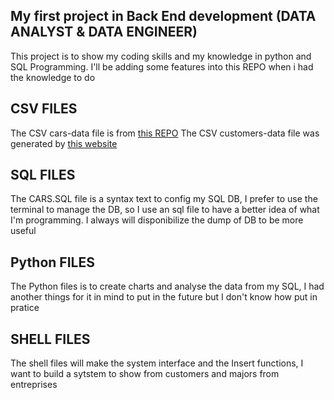 ## My first project in Back End development (DATA ANALYST & DATA ENGINEER)

This project is to show my coding skills and my knowledge in python and SQL Programming. 
I'll be adding some features into this REPO when i had the knowledge to do


<h2> CSV FILES </h2> 

The CSV cars-data file is from <a href="https://github.com/rashida048/Datasets/blob/master/cars.csv">this REPO</a> 
The CSV customers-data file was generated by <a href="https://generatedata.com/generator"> this website</a>


<h2> SQL FILES </h2>

The CARS.SQL file is a syntax text to config my SQL DB, I prefer to use the terminal to manage the DB, so I use an sql file to have a better idea of ​​what I'm programming.
I always will disponibilize the dump of DB to be more useful


<h2> Python FILES </h2>

The Python files is to create charts and analyse the data from my SQL, I had another things for it in mind to put in the future but I don't know how put in pratice


<h2>SHELL FILES</h2>

The shell files will make the system interface and the Insert functions, I want to build a sytstem to show from customers and majors from entreprises 




